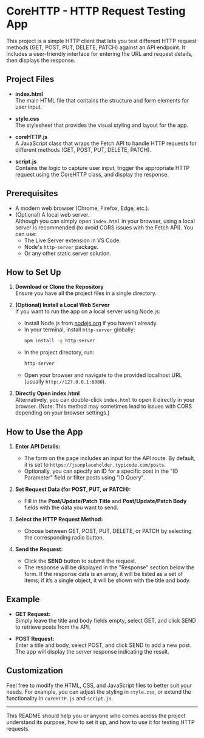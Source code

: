 # CoreHTTP - HTTP Request Testing App

This project is a simple HTTP client that lets you test different HTTP request methods (GET, POST, PUT, DELETE, PATCH) against an API endpoint. It includes a user-friendly interface for entering the URL and request details, then displays the response.

## Project Files

- **index.html**  
  The main HTML file that contains the structure and form elements for user input.

- **style.css**  
  The stylesheet that provides the visual styling and layout for the app.

- **coreHTTP.js**  
  A JavaScript class that wraps the Fetch API to handle HTTP requests for different methods (GET, POST, PUT, DELETE, PATCH).

- **script.js**  
  Contains the logic to capture user input, trigger the appropriate HTTP request using the CoreHTTP class, and display the response.

## Prerequisites

- A modern web browser (Chrome, Firefox, Edge, etc.).
- (Optional) A local web server.  
  Although you can simply open `index.html` in your browser, using a local server is recommended (to avoid CORS issues with the Fetch API). You can use:
    - The Live Server extension in VS Code.
    - Node's `http-server` package.
    - Or any other static server solution.

## How to Set Up

1. **Download or Clone the Repository**  
   Ensure you have all the project files in a single directory.

2. **(Optional) Install a Local Web Server**  
   If you want to run the app on a local server using Node.js:
    - Install Node.js from [nodejs.org](https://nodejs.org/) if you haven’t already.
    - In your terminal, install `http-server` globally:
      ```bash
      npm install -g http-server
      ```
    - In the project directory, run:
      ```bash
      http-server
      ```
    - Open your browser and navigate to the provided localhost URL (usually `http://127.0.0.1:8080`).

3. **Directly Open index.html**  
   Alternatively, you can double-click `index.html` to open it directly in your browser. (Note: This method may sometimes lead to issues with CORS depending on your browser settings.)

## How to Use the App

1. **Enter API Details:**
    - The form on the page includes an input for the API route. By default, it is set to `https://jsonplaceholder.typicode.com/posts`.
    - Optionally, you can specify an ID for a specific post in the "ID Parameter" field or filter posts using "ID Query".

2. **Set Request Data (for POST, PUT, or PATCH):**
    - Fill in the **Post/Update/Patch Title** and **Post/Update/Patch Body** fields with the data you want to send.

3. **Select the HTTP Request Method:**
    - Choose between GET, POST, PUT, DELETE, or PATCH by selecting the corresponding radio button.

4. **Send the Request:**
    - Click the **SEND** button to submit the request.
    - The response will be displayed in the "Response" section below the form. If the response data is an array, it will be listed as a set of items; if it’s a single object, it will be shown with the title and body.

## Example

- **GET Request:**  
  Simply leave the title and body fields empty, select GET, and click SEND to retrieve posts from the API.

- **POST Request:**  
  Enter a title and body, select POST, and click SEND to add a new post. The app will display the server response indicating the result.

## Customization

Feel free to modify the HTML, CSS, and JavaScript files to better suit your needs. For example, you can adjust the styling in `style.css`, or extend the functionality in `coreHTTP.js` and `script.js`.

---

This README should help you or anyone who comes across the project understand its purpose, how to set it up, and how to use it for testing HTTP requests.
